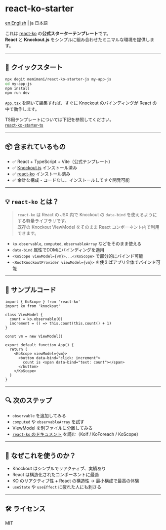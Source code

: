 # react-ko-starter

[en English](./README.md) | ja 日本語

これは [react-ko](https://github.com/menimani/react-ko) の**公式スターターテンプレート**です。  
**React** と **Knockout.js** をシンプルに組み合わせたミニマルな環境を提供します。

---

## 🚀 クイックスタート

```bash
npx degit menimani/react-ko-starter-js my-app-js
cd my-app-js
npm install
npm run dev
```

[`App.tsx`](./src/App.jsx) を開いて編集すれば、すぐに Knockout のバインディングが React の中で動作します。

TS用テンプレートについては下記を参照してください。  
[react-ko-starter-ts](https://github.com/menimani/react-ko-starter-ts)

---

## 📦 含まれているもの

- ✅ React + TypeScript + Vite（公式テンプレート）
- ✅ [Knockout.js](https://knockoutjs.com/) インストール済み
- ✅ [react-ko](https://github.com/menimani/react-ko) インストール済み
- ✅ 余計な構成・コードなし、インストールしてすぐ開発可能

---

## 💡 `react-ko` とは？

> `react-ko` は React の JSX 内で Knockout の `data-bind` を使えるようにする軽量ライブラリです。  
> 既存の Knockout ViewModel をそのまま React コンポーネント内で利用できます。

- `ko.observable`, `computed`, `observableArray` などをそのまま使える
- `data-bind` 属性でDOMにバインディングを適用
- `<KoScope viewModel={vm}>...</KoScope>` で部分的にバインド可能
- `<RootKnockoutProvider viewModel={vm}>` を使えばアプリ全体でバインド可能

---

## 🧪 サンプルコード

```tsx
import { KoScope } from 'react-ko'
import ko from 'knockout'

class ViewModel {
  count = ko.observable(0)
  increment = () => this.count(this.count() + 1)
}

const vm = new ViewModel()

export default function App() {
  return (
    <KoScope viewModel={vm}>
      <button data-bind="click: increment">
        count is <span data-bind="text: count"></span>
      </button>
    </KoScope>
  )
}
```

---

## 🔍 次のステップ

- `observable` を追加してみる
- `computed` や `observableArray` を試す
- ViewModel を別ファイルに分離してみる
- [`react-ko` のドキュメント](https://github.com/menimani/react-ko) を読む（KoIf / KoForeach / KoScope）

---

## 🧠 なぜこれを使うのか？

- Knockout はシンプルでリアクティブ、実績あり
- React は構造化されたコンポーネントに最適
- KO のリアクティブ性 + React の構造性 → 最小構成で最高の体験
- `useState` や `useEffect` に疲れた人にも刺さる

---

## 🛠️ ライセンス

MIT
